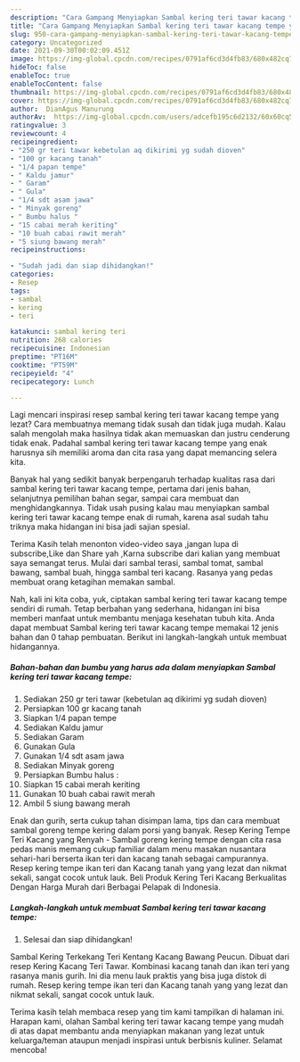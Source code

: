 ```yaml
---
description: "Cara Gampang Menyiapkan Sambal kering teri tawar kacang tempe yang Lezat Sekali"
title: "Cara Gampang Menyiapkan Sambal kering teri tawar kacang tempe yang Lezat Sekali"
slug: 950-cara-gampang-menyiapkan-sambal-kering-teri-tawar-kacang-tempe-yang-lezat-sekali
category: Uncategorized
date: 2021-09-30T00:02:09.451Z
image: https://img-global.cpcdn.com/recipes/0791af6cd3d4fb83/680x482cq70/sambal-kering-teri-tawar-kacang-tempe-foto-resep-utama.jpg
hideToc: false
enableToc: true
enableTocContent: false
thumbnail: https://img-global.cpcdn.com/recipes/0791af6cd3d4fb83/680x482cq70/sambal-kering-teri-tawar-kacang-tempe-foto-resep-utama.jpg
cover: https://img-global.cpcdn.com/recipes/0791af6cd3d4fb83/680x482cq70/sambal-kering-teri-tawar-kacang-tempe-foto-resep-utama.jpg
author:  DianAgus Manurung
authorAv:  https://img-global.cpcdn.com/users/adcefb195c6d2132/60x60cq50/avatar.jpg
ratingvalue: 3
reviewcount: 4
recipeingredient:
- "250 gr teri tawar kebetulan aq dikirimi yg sudah dioven"
- "100 gr kacang tanah"
- "1/4 papan tempe"
- " Kaldu jamur"
- " Garam"
- " Gula"
- "1/4 sdt asam jawa"
- " Minyak goreng"
- " Bumbu halus "
- "15 cabai merah keriting"
- "10 buah cabai rawit merah"
- "5 siung bawang merah"
recipeinstructions:

- "Sudah jadi dan siap dihidangkan!"
categories:
- Resep
tags:
- sambal
- kering
- teri

katakunci: sambal kering teri 
nutrition: 268 calories
recipecuisine: Indonesian
preptime: "PT16M"
cooktime: "PT59M"
recipeyield: "4"
recipecategory: Lunch

---
```



Lagi mencari inspirasi resep sambal kering teri tawar kacang tempe yang lezat? Cara membuatnya memang tidak susah dan tidak juga mudah. Kalau salah mengolah maka hasilnya tidak akan memuaskan dan justru cenderung tidak enak. Padahal sambal kering teri tawar kacang tempe yang enak harusnya sih memiliki aroma dan cita rasa yang dapat memancing selera kita.


Banyak hal yang sedikit banyak berpengaruh terhadap kualitas rasa dari sambal kering teri tawar kacang tempe, pertama dari jenis bahan, selanjutnya pemilihan bahan segar, sampai cara membuat dan menghidangkannya. Tidak usah pusing kalau mau menyiapkan sambal kering teri tawar kacang tempe enak di rumah, karena asal sudah tahu triknya maka hidangan ini bisa jadi sajian spesial.

Terima Kasih telah menonton video-video saya ,jangan lupa di subscribe,Like dan Share yah ,Karna subscribe dari kalian yang membuat saya semangat terus. Mulai dari sambal terasi, sambal tomat, sambal bawang, sambal buah, hingga sambal teri kacang. Rasanya yang pedas membuat orang ketagihan memakan sambal.


Nah, kali ini kita coba, yuk, ciptakan sambal kering teri tawar kacang tempe sendiri di rumah. Tetap berbahan yang sederhana, hidangan ini bisa memberi manfaat untuk membantu menjaga kesehatan tubuh kita. Anda dapat membuat Sambal kering teri tawar kacang tempe memakai 12 jenis bahan dan 0 tahap pembuatan. Berikut ini langkah-langkah untuk membuat hidangannya.

<!--inarticleads1-->

##### Bahan-bahan dan bumbu yang harus ada dalam menyiapkan Sambal kering teri tawar kacang tempe:

1. Sediakan 250 gr teri tawar (kebetulan aq dikirimi yg sudah dioven)
1. Persiapkan 100 gr kacang tanah
1. Siapkan 1/4 papan tempe
1. Sediakan  Kaldu jamur
1. Sediakan  Garam
1. Gunakan  Gula
1. Gunakan 1/4 sdt asam jawa
1. Sediakan  Minyak goreng
1. Persiapkan  Bumbu halus :
1. Siapkan 15 cabai merah keriting
1. Gunakan 10 buah cabai rawit merah
1. Ambil 5 siung bawang merah


Enak dan gurih, serta cukup tahan disimpan lama, tips dan cara membuat sambal goreng tempe kering dalam porsi yang banyak. Resep Kering Tempe Teri Kacang yang Renyah - Sambal goreng kering tempe dengan cita rasa pedas manis memang cukup familiar dalam menu masakan nusantara sehari-hari berserta ikan teri dan kacang tanah sebagai campurannya. Resep kering tempe ikan teri dan Kacang tanah yang yang lezat dan nikmat sekali, sangat cocok untuk lauk. Beli Produk Kering Teri Kacang Berkualitas Dengan Harga Murah dari Berbagai Pelapak di Indonesia. 

<!--inarticleads2-->

##### Langkah-langkah untuk membuat Sambal kering teri tawar kacang tempe:


1. Selesai dan siap dihidangkan!

Sambal Kering Terkekang Teri Kentang Kacang Bawang Peucun. Dibuat dari resep Kering Kacang Teri Tawar. Kombinasi kacang tanah dan ikan teri yang rasanya manis gurih. Ini dia menu lauk praktis yang bisa juga distok di rumah. Resep kering tempe ikan teri dan Kacang tanah yang yang lezat dan nikmat sekali, sangat cocok untuk lauk. 

Terima kasih telah membaca resep yang tim kami tampilkan di halaman ini. Harapan kami, olahan Sambal kering teri tawar kacang tempe yang mudah di atas dapat membantu anda menyiapkan makanan yang lezat untuk keluarga/teman ataupun menjadi inspirasi untuk berbisnis kuliner. Selamat mencoba!
